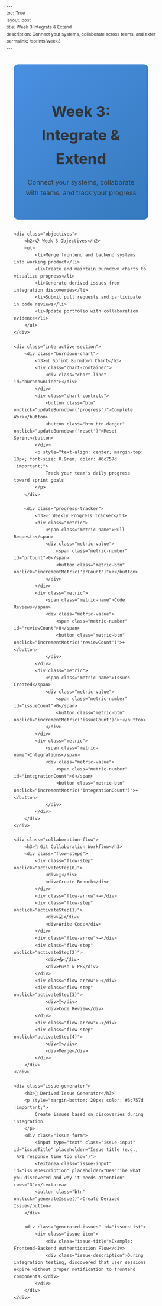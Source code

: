 ```yaml
---
toc: True
layout: post
title: Week 3 Integrate & Extend
description: Connect your systems, collaborate across teams, and extend your features into a cohesive product. Master the art of integration and professional development workflows.
permalink: /sprints/week3
---
```

<style>
    * {
        margin: 0;
        padding: 0;
        box-sizing: border-box;
        font-family: -apple-system, BlinkMacSystemFont, 'Segoe UI', Roboto, sans-serif;
        line-height: 1.6;
        color: #333 !important;
    }

    .container {
        max-width: 1000px;
        margin: 0 auto;
        padding: 20px;
    }

    .header {
        background: linear-gradient(135deg, #4a90e2, #357abd);
        color: white !important;
        padding: 40px 20px;
        border-radius: 12px;
        text-align: center;
        margin-bottom: 30px;
    }

    .header h1 {
        font-size: 2.5rem;
        margin-bottom: 10px;
    }

    .header p {
        font-size: 1.1rem;
        opacity: 0.9;
    }

    .objectives {
        background: white;
        border-radius: 12px;
        padding: 30px;
        margin-bottom: 30px;
        box-shadow: 0 2px 10px rgba(0,0,0,0.1);
    }

    .objectives h2 {
        color: #4a90e2 !important;
        margin-bottom: 20px;
    }

    .objectives ul {
        list-style: none;
        padding: 0;
    }

    .objectives li {
        padding: 10px 0;
        border-bottom: 1px solid #eee;
        position: relative;
        padding-left: 30px;
    }

    .objectives li:before {
        content: "✓";
        position: absolute;
        left: 0;
        color: #28a745 !important;
        font-weight: bold;
    }

    .interactive-section {
        display: grid;
        grid-template-columns: 1fr 1fr;
        gap: 30px;
        margin-bottom: 30px;
    }

    .burndown-chart {
        background: white;
        border-radius: 12px;
        padding: 25px;
        box-shadow: 0 2px 10px rgba(0,0,0,0.1);
    }

    .burndown-chart h3 {
        color: #4a90e2 !important;
        margin-bottom: 20px;
        text-align: center;
    }

    .chart-container {
        height: 200px;
        border: 2px solid #e9ecef;
        border-radius: 8px;
        position: relative;
        background-size: 20px 20px;
        overflow: hidden;
    }

    .chart-line {
        position: absolute;
        top: 20px;
        left: 20px;
        right: 20px;
        bottom: 20px;
        background: linear-gradient(to bottom right, #28a745, #20c997);
        clip-path: polygon(0% 0%, 100% 80%, 100% 100%, 0% 100%);
        transition: clip-path 0.5s ease;
    }

    .chart-controls {
        display: flex;
        justify-content: center;
        gap: 10px;
        margin-top: 15px;
    }

    .btn {
        background: #4a90e2;
        color: white !important;
        border: none;
        padding: 8px 16px;
        border-radius: 6px;
        cursor: pointer;
        font-size: 0.9rem;
        transition: background-color 0.2s;
    }

    .btn:hover {
        background: #357abd;
    }

    .btn-danger {
        background: #dc3545;
    }

    .btn-danger:hover {
        background: #c82333;
    }

    .progress-tracker {
        background: white;
        border-radius: 12px;
        padding: 25px;
        box-shadow: 0 2px 10px rgba(0,0,0,0.1);
    }

    .progress-tracker h3 {
        color: #4a90e2 !important;
        margin-bottom: 20px;
        text-align: center;
    }

    .metric {
        display: flex;
        justify-content: space-between;
        align-items: center;
        margin-bottom: 15px;
        padding: 10px;
        border-radius: 6px;
    }

    .metric-name {
        font-weight: 500;
    }

    .metric-value {
        display: flex;
        align-items: center;
        gap: 10px;
    }

    .metric-number {
        font-weight: bold;
        font-size: 1.2rem;
        color: #4a90e2 !important;
    }

    .metric-btn {
        background: #28a745;
        color: white !important;
        border: none;
        width: 25px;
        height: 25px;
        border-radius: 50%;
        cursor: pointer;
        font-size: 0.8rem;
    }

    .metric-btn:hover {
        background: #218838;
    }

    .collaboration-flow {
        background: white;
        border-radius: 12px;
        padding: 30px;
        box-shadow: 0 2px 10px rgba(0,0,0,0.1);
        margin-bottom: 30px;
    }

    .collaboration-flow h3 {
        color: #4a90e2 !important;
        margin-bottom: 20px;
    }

    .flow-steps {
        display: flex;
        justify-content: space-between;
        align-items: center;
        flex-wrap: wrap;
        gap: 15px;
    }

    .flow-step {
        flex: 1;
        text-align: center;
        padding: 15px;
        border-radius: 8px;
        border: 2px solid transparent;
        cursor: pointer;
        transition: all 0.3s ease;
        min-width: 120px;
    }

    .flow-step:hover {
        border-color: #4a90e2 !important;
        background: #e7f1ff;
    }

    .flow-step.active {
        background: #4a90e2;
        color: white !important;
    }

    .flow-arrow {
        font-size: 1.5rem;
        color: #4a90e2 !important;
    }

    .issue-generator {
        background: white;
        border-radius: 12px;
        padding: 25px;
        box-shadow: 0 2px 10px rgba(0,0,0,0.1);
    }

    .issue-generator h3 {
        color: #4a90e2 !important;
        margin-bottom: 20px;
    }

    .issue-form {
        display: flex;
        flex-direction: column;
        gap: 15px;
    }

    .issue-input {
        padding: 10px;
        border: 2px solid #e9ecef;
        border-radius: 6px;
        font-size: 1rem;
    }

    .issue-input:focus {
        outline: none;
        border-color: #4a90e2 !important;
    }

    .generated-issues {
        margin-top: 20px;
    }

    .issue-item {
        padding: 15px;
        border-radius: 6px;
        margin-bottom: 10px;
        border-left: 4px solid #ffc107;
    }

    .issue-title {
        font-weight: bold;
        color: #495057 !important;
    }

    .issue-description {
        color: #6c757d !important;
        font-size: 0.9rem;
        margin-top: 5px;
    }

    @media (max-width: 768px) {
        .interactive-section {
            grid-template-columns: 1fr;
        }
        
        .flow-steps {
            flex-direction: column;
        }
        
        .flow-arrow {
            transform: rotate(90deg);
        }
        
        .header h1 {
            font-size: 2rem;
        }
    }
</style>
<div class="container">
    <div class="header">
        <h1>Week 3: Integrate & Extend</h1>
        <p>Connect your systems, collaborate with teams, and track your progress</p>
    </div>

    <div class="objectives">
        <h2>📋 Week 3 Objectives</h2>
        <ul>
            <li>Merge frontend and backend systems into working product</li>
            <li>Create and maintain burndown charts to visualize progress</li>
            <li>Generate derived issues from integration discoveries</li>
            <li>Submit pull requests and participate in code reviews</li>
            <li>Update portfolio with collaboration evidence</li>
        </ul>
    </div>

    <div class="interactive-section">
        <div class="burndown-chart">
            <h3>📊 Sprint Burndown Chart</h3>
            <div class="chart-container">
                <div class="chart-line" id="burndownLine"></div>
            </div>
            <div class="chart-controls">
                <button class="btn" onclick="updateBurndown('progress')">Complete Work</button>
                <button class="btn btn-danger" onclick="updateBurndown('reset')">Reset Sprint</button>
            </div>
            <p style="text-align: center; margin-top: 10px; font-size: 0.9rem; color: #6c757d !important;">
                Track your team's daily progress toward sprint goals
            </p>
        </div>

        <div class="progress-tracker">
            <h3>📈 Weekly Progress Tracker</h3>
            <div class="metric">
                <span class="metric-name">Pull Requests</span>
                <div class="metric-value">
                    <span class="metric-number" id="prCount">0</span>
                    <button class="metric-btn" onclick="incrementMetric('prCount')">+</button>
                </div>
            </div>
            <div class="metric">
                <span class="metric-name">Code Reviews</span>
                <div class="metric-value">
                    <span class="metric-number" id="reviewCount">0</span>
                    <button class="metric-btn" onclick="incrementMetric('reviewCount')">+</button>
                </div>
            </div>
            <div class="metric">
                <span class="metric-name">Issues Created</span>
                <div class="metric-value">
                    <span class="metric-number" id="issueCount">0</span>
                    <button class="metric-btn" onclick="incrementMetric('issueCount')">+</button>
                </div>
            </div>
            <div class="metric">
                <span class="metric-name">Integrations</span>
                <div class="metric-value">
                    <span class="metric-number" id="integrationCount">0</span>
                    <button class="metric-btn" onclick="incrementMetric('integrationCount')">+</button>
                </div>
            </div>
        </div>
    </div>

    <div class="collaboration-flow">
        <h3>🔄 Git Collaboration Workflow</h3>
        <div class="flow-steps">
            <div class="flow-step" onclick="activateStep(0)">
                <div>🌿</div>
                <div>Create Branch</div>
            </div>
            <div class="flow-arrow">→</div>
            <div class="flow-step" onclick="activateStep(1)">
                <div>💻</div>
                <div>Write Code</div>
            </div>
            <div class="flow-arrow">→</div>
            <div class="flow-step" onclick="activateStep(2)">
                <div>📤</div>
                <div>Push & PR</div>
            </div>
            <div class="flow-arrow">→</div>
            <div class="flow-step" onclick="activateStep(3)">
                <div>👀</div>
                <div>Code Review</div>
            </div>
            <div class="flow-arrow">→</div>
            <div class="flow-step" onclick="activateStep(4)">
                <div>🎉</div>
                <div>Merge</div>
            </div>
        </div>
    </div>

    <div class="issue-generator">
        <h3>🎯 Derived Issue Generator</h3>
        <p style="margin-bottom: 20px; color: #6c757d !important;">
            Create issues based on discoveries during integration
        </p>
        <div class="issue-form">
            <input type="text" class="issue-input" id="issueTitle" placeholder="Issue title (e.g., 'API response time too slow')">
            <textarea class="issue-input" id="issueDescription" placeholder="Describe what you discovered and why it needs attention" rows="3"></textarea>
            <button class="btn" onclick="generateIssue()">Create Derived Issue</button>
        </div>
        
        <div class="generated-issues" id="issuesList">
            <div class="issue-item">
                <div class="issue-title">Example: Frontend-Backend Authentication Flow</div>
                <div class="issue-description">During integration testing, discovered that user sessions expire without proper notification to frontend components.</div>
            </div>
        </div>
    </div>
</div>

<script>
    let currentStep = 0;
    let burndownProgress = 0;

    function updateBurndown(action) {
        const burndownLine = document.getElementById('burndownLine');
        
        if (action === 'progress') {
            burndownProgress = Math.min(burndownProgress + 20, 100);
        } else if (action === 'reset') {
            burndownProgress = 0;
        }
        
        const clipPath = `polygon(0% 0%, ${100 - burndownProgress}% ${burndownProgress}%, 100% 100%, 0% 100%)`;
        burndownLine.style.clipPath = clipPath;
    }

    function incrementMetric(metricId) {
        const element = document.getElementById(metricId);
        const currentValue = parseInt(element.textContent);
        element.textContent = currentValue + 1;
        
        // Add a little animation
        element.style.transform = 'scale(1.2)';
        setTimeout(() => {
            element.style.transform = 'scale(1)';
        }, 150);
    }

    function activateStep(stepIndex) {
        const steps = document.querySelectorAll('.flow-step');
        steps.forEach((step, index) => {
            if (index <= stepIndex) {
                step.classList.add('active');
            } else {
                step.classList.remove('active');
            }
        });
        currentStep = stepIndex;
    }

    function generateIssue() {
        const titleInput = document.getElementById('issueTitle');
        const descriptionInput = document.getElementById('issueDescription');
        const issuesList = document.getElementById('issuesList');
        
        if (titleInput.value.trim() && descriptionInput.value.trim()) {
            const issueHTML = `
                <div class="issue-item">
                    <div class="issue-title">${titleInput.value}</div>
                    <div class="issue-description">${descriptionInput.value}</div>
                </div>
            `;
            
            issuesList.insertAdjacentHTML('afterbegin', issueHTML);
            
            // Clear inputs
            titleInput.value = '';
            descriptionInput.value = '';
            
            // Increment issue count
            incrementMetric('issueCount');
        } else {
            alert('Please fill in both title and description');
        }
    }

    // Initialize first step as active
    activateStep(0);
</script>